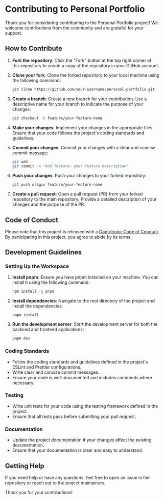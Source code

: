 # Contributing to Personal Portfolio

Thank you for considering contributing to the Personal Portfolio project! We welcome contributions from the community and are grateful for your support.

## How to Contribute

1. **Fork the repository**: Click the "Fork" button at the top right corner of this repository to create a copy of the repository in your GitHub account.

2. **Clone your fork**: Clone the forked repository to your local machine using the following command:
   ```sh
   git clone https://github.com/your-username/personal-portfolio.git
   ```

3. **Create a branch**: Create a new branch for your contribution. Use a descriptive name for your branch to indicate the purpose of your changes:
   ```sh
   git checkout -b feature/your-feature-name
   ```

4. **Make your changes**: Implement your changes in the appropriate files. Ensure that your code follows the project's coding standards and guidelines.

5. **Commit your changes**: Commit your changes with a clear and concise commit message:
   ```sh
   git add .
   git commit -m "Add feature: your feature description"
   ```

6. **Push your changes**: Push your changes to your forked repository:
   ```sh
   git push origin feature/your-feature-name
   ```

7. **Create a pull request**: Open a pull request (PR) from your forked repository to the main repository. Provide a detailed description of your changes and the purpose of the PR.

## Code of Conduct

Please note that this project is released with a [Contributor Code of Conduct](CODE_OF_CONDUCT.md). By participating in this project, you agree to abide by its terms.

## Development Guidelines

### Setting Up the Workspace

1. **Install pnpm**: Ensure you have pnpm installed on your machine. You can install it using the following command:
   ```sh
   npm install -g pnpm
   ```

2. **Install dependencies**: Navigate to the root directory of the project and install the dependencies:
   ```sh
   pnpm install
   ```

3. **Run the development server**: Start the development server for both the backend and frontend applications:
   ```sh
   pnpm dev
   ```

### Coding Standards

- Follow the coding standards and guidelines defined in the project's ESLint and Prettier configurations.
- Write clear and concise commit messages.
- Ensure your code is well-documented and includes comments where necessary.

### Testing

- Write unit tests for your code using the testing framework defined in the project.
- Ensure that all tests pass before submitting your pull request.

### Documentation

- Update the project documentation if your changes affect the existing documentation.
- Ensure that your documentation is clear and easy to understand.

## Getting Help

If you need help or have any questions, feel free to open an issue in the repository or reach out to the project maintainers.

Thank you for your contributions!
